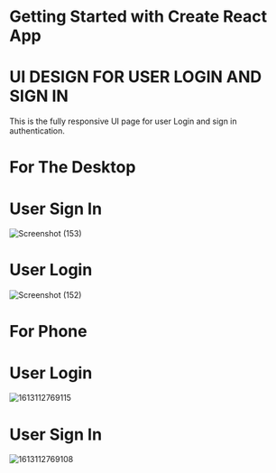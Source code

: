 # Getting Started with Create React App
# UI DESIGN FOR USER LOGIN AND SIGN IN
  This is the fully responsive UI page for user Login and sign in authentication.
# For The Desktop
# User Sign In
![Screenshot (153)](https://user-images.githubusercontent.com/41833207/107738888-a094e300-6d2d-11eb-8837-90adbad89f16.png)
# User Login
![Screenshot (152)](https://user-images.githubusercontent.com/41833207/107738910-ac80a500-6d2d-11eb-99a7-236cfdca4cbf.png)

# For Phone 
# User Login

![1613112769115](https://user-images.githubusercontent.com/41833207/107738920-b2768600-6d2d-11eb-922b-1428e91d99d6.jpg)

# User Sign In

![1613112769108](https://user-images.githubusercontent.com/41833207/107738934-b99d9400-6d2d-11eb-9375-53f16e88253d.jpg)
